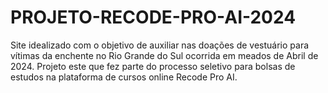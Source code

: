 # PROJETO-RECODE-PRO-AI-2024
Site idealizado com o objetivo de auxiliar nas doações de vestuário para vítimas da enchente no Rio Grande do Sul ocorrida em meados de Abril de 2024. Projeto este que fez parte do processo seletivo para bolsas de estudos na plataforma de cursos online Recode Pro AI.
